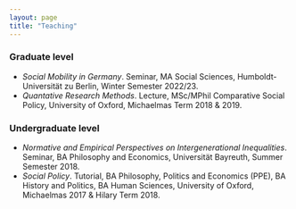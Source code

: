 ```yaml
---
layout: page
title: "Teaching"
---
```


### Graduate level

- *Social Mobility in Germany*. Seminar, MA Social Sciences, Humboldt-Universität zu Berlin, Winter Semester 2022/23.
- *Quantative Research Methods*. Lecture, MSc/MPhil Comparative Social Policy, University of Oxford, Michaelmas Term 2018 & 2019.

### Undergraduate level

- *Normative and Empirical Perspectives on Intergenerational Inequalities*. Seminar, BA Philosophy and Economics, Universität Bayreuth, Summer Semester 2018.
- *Social Policy*. Tutorial, BA Philosophy, Politics and Economics (PPE), BA History and Politics, BA Human Sciences, University of Oxford, Michaelmas 2017 & Hilary Term 2018.
